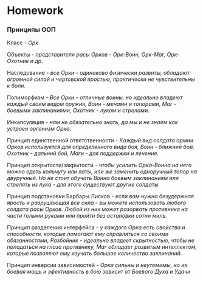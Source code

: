 # Homework 
### Принципы ООП

Класс - *Орк*

Объекты  - *представители расы Орков - Орк-Воин, Орк-Маг, Орк-Охотник и др.*

Наследование - *все Орки - одинаково физически развиты, обладают огромной силой и чертовской яростью, практически не чувствительны к боли.*

Полиморфизм - *Все Орки - отличные воины, но идеально владеют каждый своим видом оружия, Воин - мечами и топорами, Маг -  боевыми заклинаниями, Охотник - луком и стрелами.*

Инкапсуляция - *нам не обязательно знать, да мы и не знаем как устроен организм Орка.*

Принцип единственной ответственности  - *Каждый вид солдата армии Орков используется для определенного вида боя, Воин - ближний бой, Охотник - дальний бой, Маги - для поддержки и лечения.*
 
Принцип открытости/закрытости - *чтобы усилить Орка-Воина на него можно одеть кольчугу или латы, или же заменить одноручный топор на двуручный. Но не стоит обучать Воина боевым заклинаниям или стрелять из лука - для этого существуют другие солдаты.*

Принцип подстановки Барбары Лисков -  *если вам нужна безудержная ярость и разрушающая все сила -  вы можете использовать любого солдата расы Орков. Любой из них может разорвать противника на части голыми руками или пройти без остановки сотни миль.*

Принцип разделения интерфейса - *у каждого Орка есть свойства и способности, которые помогают ему справляться со своими обязанностями, Разбойник - идеально владеет скрытностью, чтобы не попадаться на глаза противнику, Маг обладает развитым интеллектом, которые позволяют ему изучать большое количество заклинаний.*

Принцип инверсии зависимостей - *Орки сильны и неутомимы, но их боевая мощь и эфективность в бою зависит от Боевого Духа и Удачи*